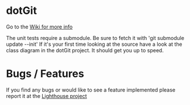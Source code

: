 dotGit
======

Go to the [Wiki for more info](http://github.com/pheew/dotgit/wikis) 


The unit tests require a submodule. Be sure to fetch it with 'git submodule update --init'
If it's your first time looking at the source have a look at the class diagram in the dotGit project. It should get you up to speed.


Bugs / Features
===============

If you find any bugs or would like to see a feature implemented please report it at the [Lighthouse project](http://pheew.lighthouseapp.com/projects/21305/home)

